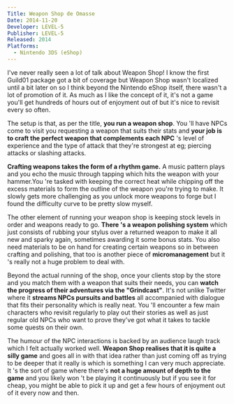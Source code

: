 ```yaml
---
Title: Weapon Shop de Omasse
Date: 2014-11-20
Developer: LEVEL-5
Publisher: LEVEL-5  
Released: 2014  
Platforms:
  - Nintendo 3DS (eShop)
---
```


I've never really seen a lot of talk about Weapon Shop! I know the first
Guild01 package got a bit of coverage but Weapon Shop wasn't localized until a
bit later on so I think beyond the Nintendo eShop itself, there wasn't a lot
of promotion of it. As much as I like the concept of it, it's not a game
you'll get hundreds of hours out of enjoyment out of but it's nice to revisit
every so often.

The setup is that, as per the title, **you run a weapon shop**. You 'll have
NPCs come to visit you requesting a weapon that suits their stats and **your
job is to craft the perfect weapon that complements each NPC** 's level of
experience and the type of attack that they're strongest at eg; piercing
attacks or slashing attacks.

**Crafting weapons takes the form of a rhythm game.** A music pattern plays
and you echo the music through tapping which hits the weapon with your
hammer.You 're tasked with keeping the correct heat while chipping off the
excess materials to form the outline of the weapon you're trying to make. It
slowly gets more challenging as you unlock more weapons to forge but I found
the difficulty curve to be pretty slow myself.

The other element of running your weapon shop is keeping stock levels in order
and weapons ready to go. **There 's a weapon polishing system** which just
consists of rubbing your stylus over a returned weapon to make it all new and
sparky again, sometimes awarding it some bonus stats. You also need materials
to be on hand for creating certain weapons so in between crafting and
polishing, that too is another piece of **micromanagement** but it 's really
not a huge problem to deal with.

Beyond the actual running of the shop, once your clients stop by the store and
you match them with a weapon that suits their needs, you can **watch the
progress of their adventures via the "Grindcast"**. It's not unlike Twitter
where it **streams NPCs pursuits and battles** all accompanied with dialogue
that fits their personality which is really neat. You 'll encounter a few main
characters who revisit regularly to play out their stories as well as just
regular old NPCs who want to prove they've got what it takes to tackle some
quests on their own.

The humour of the NPC interactions is backed by an audience laugh track which
I felt actually worked well. **Weapon Shop realises that it is quite a silly
game** and goes all in with that idea rather than just coming off as trying to
be deeper that it really is which is something I can very much appreciate. It
's the sort of game where there's **not a huge amount of depth to the game**
and you likely won 't be playing it continuously but if you see it for cheap,
you might be able to pick it up and get a few hours of enjoyment out of it
every now and then.

